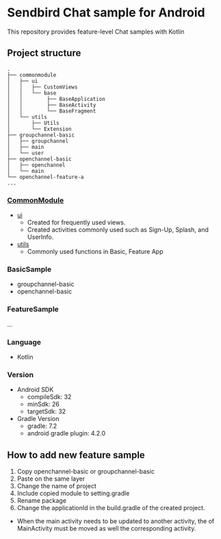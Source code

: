 # Sendbird Chat sample for Android

This repository provides feature-level Chat samples with Kotlin

## Project structure

```
.
├── commonmodule
│   ├── ui
│   │   ├── CustomViews
│   │   └── base
│   │        ├── BaseApplication
│   │        ├── BaseActivity
│   │        └── BaseFragment
│   └── utils
│       ├── Utils
│       └── Extension
├── groupchannel-basic
│   ├── groupchannel
│   ├── main
│   └── user
├── openchannel-basic
│   ├── openchannel
│   └── main
└── openchannel-feature-a
...

```

### [CommonModule](https://github.com/sendbird/sendbird-chat-sample-android/tree/main/commonmodule)

- [ui](https://github.com/sendbird/sendbird-chat-sample-android/tree/main/commonmodule/src/main/java/com/sendbird/chat/module/ui)
  - Created for frequently used views.
  - Created activities commonly used such as Sign-Up, Splash, and UserInfo.
- [utils](https://github.com/sendbird/examples-chat-ios/tree/main/CommonModule/CommonModule/View)
  - Commonly used functions in Basic, Feature App

### BasicSample

- groupchannel-basic
- openchannel-basic

### FeatureSample

...

### Language
+ Kotlin

### Version
+ Android SDK
	+ compileSdk: 32
	+ minSdk: 26
	+ targetSdk: 32
+ Gradle Version
	+ gradle: 7.2
	+ android gradle plugin: 4.2.0


## How to add new feature sample
1. Copy openchannel-basic or groupchannel-basic
2. Paste on the same layer
3. Change the name of project
4. Include copied module to setting.gradle
5. Rename package
6. Change the applicationId in the build.gradle of the created project.
+ When the main activity needs to be updated to another activity, the <intent-filter> of MainActivity must be moved as well the corresponding activity.